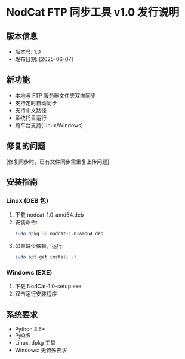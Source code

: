 # NodCat FTP 同步工具 v1.0 发行说明

## 版本信息

- 版本号: 1.0
- 发布日期: [2025-06-07]

## 新功能

- 本地与 FTP 服务器文件夹双向同步
- 支持定时自动同步
- 支持中文路径
- 系统托盘运行
- 跨平台支持(Linux/Windows)

## 修复的问题

[修复同步时，已有文件同步需重复上传问题]

## 安装指南

### Linux (DEB 包)

1. 下载 nodcat-1.0-amd64.deb
2. 安装命令:
   ```bash
   sudo dpkg -i nodcat-1.0-amd64.deb
   ```
3. 如果缺少依赖，运行:
   ```bash
   sudo apt-get install -f
   ```

### Windows (EXE)

1. 下载 NodCat-1.0-setup.exe
2. 双击运行安装程序

## 系统要求

- Python 3.6+
- PyQt5
- Linux: dpkg 工具
- Windows: 无特殊要求
